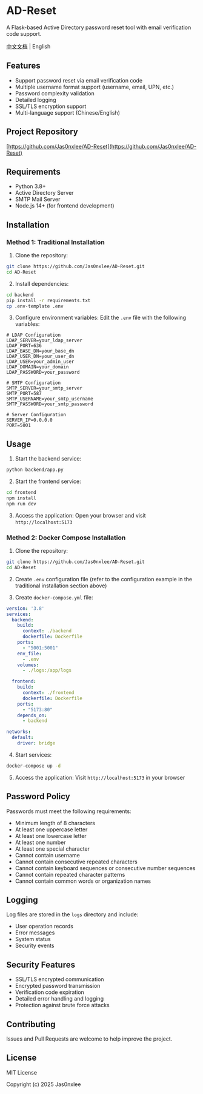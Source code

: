 # AD-Reset

A Flask-based Active Directory password reset tool with email verification code support.

[中文文档](README_CN.md) | English

## Features

- Support password reset via email verification code
- Multiple username format support (username, email, UPN, etc.)
- Password complexity validation
- Detailed logging
- SSL/TLS encryption support
- Multi-language support (Chinese/English)

## Project Repository

[https://github.com/Jas0nxlee/AD-Reset](https://github.com/Jas0nxlee/AD-Reset)

## Requirements

- Python 3.8+
- Active Directory Server
- SMTP Mail Server
- Node.js 14+ (for frontend development)

## Installation

### Method 1: Traditional Installation

1. Clone the repository:
```bash
git clone https://github.com/Jas0nxlee/AD-Reset.git
cd AD-Reset
```

2. Install dependencies:
```bash
cd backend
pip install -r requirements.txt
cp .env-template .env
```

3. Configure environment variables:
Edit the `.env` file with the following variables:
```env
# LDAP Configuration
LDAP_SERVER=your_ldap_server
LDAP_PORT=636
LDAP_BASE_DN=your_base_dn
LDAP_USER_DN=your_user_dn
LDAP_USER=your_admin_user
LDAP_DOMAIN=your_domain
LDAP_PASSWORD=your_password

# SMTP Configuration
SMTP_SERVER=your_smtp_server
SMTP_PORT=587
SMTP_USERNAME=your_smtp_username
SMTP_PASSWORD=your_smtp_password

# Server Configuration
SERVER_IP=0.0.0.0
PORT=5001
```

## Usage

1. Start the backend service:
```bash
python backend/app.py
```

2. Start the frontend service:
```bash
cd frontend
npm install
npm run dev
```

3. Access the application:
Open your browser and visit `http://localhost:5173`

### Method 2: Docker Compose Installation

1. Clone the repository:
```bash
git clone https://github.com/Jas0nxlee/AD-Reset.git
cd AD-Reset
```

2. Create `.env` configuration file (refer to the configuration example in the traditional installation section above)

3. Create `docker-compose.yml` file:
```yaml
version: '3.8'
services:
  backend:
    build: 
      context: ./backend
      dockerfile: Dockerfile
    ports:
      - "5001:5001"
    env_file:
      - .env
    volumes:
      - ./logs:/app/logs

  frontend:
    build:
      context: ./frontend
      dockerfile: Dockerfile
    ports:
      - "5173:80"
    depends_on:
      - backend

networks:
  default:
    driver: bridge
```

4. Start services:
```bash
docker-compose up -d
```

5. Access the application:
Visit `http://localhost:5173` in your browser

## Password Policy

Passwords must meet the following requirements:
- Minimum length of 8 characters
- At least one uppercase letter
- At least one lowercase letter
- At least one number
- At least one special character
- Cannot contain username
- Cannot contain consecutive repeated characters
- Cannot contain keyboard sequences or consecutive number sequences
- Cannot contain repeated character patterns
- Cannot contain common words or organization names

## Logging

Log files are stored in the `logs` directory and include:
- User operation records
- Error messages
- System status
- Security events

## Security Features

- SSL/TLS encrypted communication
- Encrypted password transmission
- Verification code expiration
- Detailed error handling and logging
- Protection against brute force attacks

## Contributing

Issues and Pull Requests are welcome to help improve the project.

## License

MIT License

Copyright (c) 2025 Jas0nxlee 
